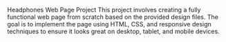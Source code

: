 Headphones Web Page Project This project involves creating a fully functional web page from scratch based on the provided design files. The goal is to implement the page using HTML, CSS, and responsive design techniques to ensure it looks great on desktop, tablet, and mobile devices.
